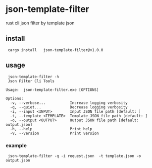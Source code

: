 #  json-template-filter
rust cli json filter by template json

## install

```shell
 cargo install   json-template-filter@v1.0.0
```

## usage

```shell
 json-template-filter -h  
 Json Filter Cli Tools

Usage:  json-template-filter.exe [OPTIONS]

Options:
  -v, --verbose...           Increase logging verbosity
  -q, --quiet...             Decrease logging verbosity
  -i, --input <INPUT>        Input JSON file path [default: ]
  -t, --template <TEMPLATE>  Template JSON file path [default: ]
  -o, --output <OUTPUT>      Output JSON file path [default: output.json]
  -h, --help                 Print help
  -V, --version              Print version
```

### example

```shell
 json-template-filter -q -i request.json  -t template.json -o output.json
```
